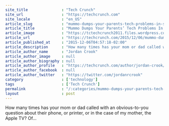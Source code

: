 ```yaml
---
site_title               : "Tech Crunch"
site_url                 : "https://techcrunch.com"
site_locale              : "en_US"
article_slug             : "mummo-dumps-your-parents-tech-problems-in-someone-elses-lap"
article_title            : "Mummo Dumps Your Parents’ Tech Problems In Someone Else’s Lap"
article_image            : "https://tctechcrunch2011.files.wordpress.com/2015/12/screen-shot-2015-12-06-at-12-56-01-pm.png?w=764&h=400&crop=1"
article_url              : "https://techcrunch.com/2015/12/06/mummo-dumps-your-parents-tech-problems-in-someone-elses-lap/"
article_published_at     : "2015-12-06T04:57:18-02:00"
article_description      : "How many times has your mom or dad called with an obvious-to-you question about their phone, or printer, or in the case of my mother, the Apple TV? Of..."
article_author_name      : "Jordan Crook"
article_author_image     : null
article_author_biography : null
article_author_profile   : "https://techcrunch.com/author/jordan-crook/"
article_author_facebook  : null
article_author_twitter   : "https://twitter.com/jordanrcrook"
category                 : ['technology']
tags                     : ['Tech Crunch']
permalink                : "/:categories/mummo-dumps-your-parents-tech-problems-in-someone-elses-lap/"
layout                   : post
---
```


How many times has your mom or dad called with an obvious-to-you question about their phone, or printer, or in the case of my mother, the Apple TV? Of...
